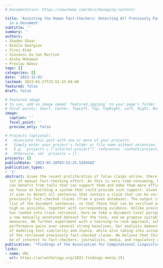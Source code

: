 ```yaml
---
# Documentation: https://wowchemy.com/docs/managing-content/

title: 'Assisting the Human Fact-Checkers: Detecting All Previously Fact-Checked Claims
  in a Document'
subtitle: ''
summary: ''
authors:
- Shaden Shaar
- Nikola Georgiev
- Firoj Alam
- Giovanni Da San Martino
- Aisha Mohamed
- Preslav Nakov
tags: []
categories: []
date: '2022-12-01'
lastmod: 2023-03-27T23:52:25-04:00
featured: false
draft: false

# Featured image
# To use, add an image named `featured.jpg/png` to your page's folder.
# Focal points: Smart, Center, TopLeft, Top, TopRight, Left, Right, BottomLeft, Bottom, BottomRight.
image:
  caption: ''
  focal_point: ''
  preview_only: false

# Projects (optional).
#   Associate this post with one or more of your projects.
#   Simply enter your project's folder or file name without extension.
#   E.g. `projects = ["internal-project"]` references `content/project/deep-learning/index.md`.
#   Otherwise, set `projects = []`.
projects: []
publishDate: '2023-03-28T03:52:25.520349Z'
publication_types:
- '1'
abstract: Given the recent proliferation of false claims online, there has been a
  lot of manual fact-checking effort. As this is very time-consuming, human fact-checkers
  can benefit from tools that can support them and make them more efficient. Here,
  we focus on building a system that could provide such support. Given an input document,
  it aims to detect all sentences that contain a claim that can be verified by some
  previously fact-checked claims (from a given database). The output is a re-ranked
  list of the document sentences, so that those that can be verified are ranked as
  high as possible, together with corresponding evidence. Unlike previous work, which
  has looked into claim retrieval, here we take a document-level perspective. We create
  a new manually annotated dataset for the task, and we propose suitable evaluation
  measures. We further experiment with a learning-to-rank approach, achieving sizable
  performance gains over several strong baselines. Our analysis demonstrates the importance
  of modeling text similarity and stance, while also taking into account the veracity
  of the retrieved previously fact-checked claims. We believe that this research would
  be of interest to fact-checkers, journalists, media, and regulatory authorities.
publication: '*Findings of the Association for Computational Linguistics: EMNLP 2022*'
links:
- name: URL
  url: https://aclanthology.org/2022.findings-emnlp.151
---
```

